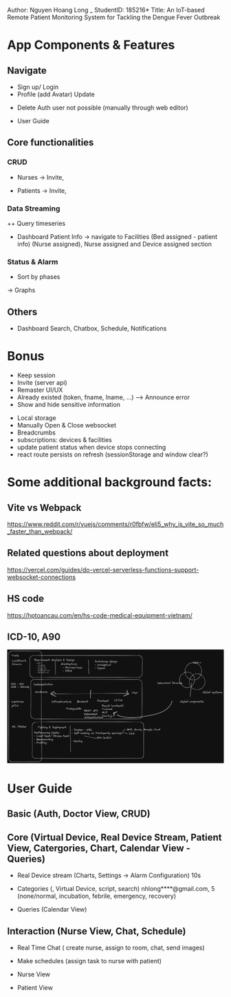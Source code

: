 Author: Nguyen Hoang Long _ StudentID: 185216*
Title: An IoT-based Remote Patient Monitoring System for Tackling the Dengue Fever Outbreak

# App Components & Features

## Navigate
+ Sign up/ Login 
+ Profile (add Avatar) Update
* Delete Auth user not possible (manually through web editor)
<!-- - Logout  -->
- User Guide

## Core functionalities

### CRUD
<!-- + Facilities -->
<!-- + Devices -> access tokens + HOST to configure devices -->
+ Nurses 
->  Invite, 
<!-- ->  Assign available (room assigned?)  -->

+ Patients 
 -> Invite,
  <!-- -> Assign available (bed, device assigned?) -->

### Data Streaming
<!-- ++ Device sending data -> Device status, Patient Telemetry in Line charts -->
++ Query timeseries
+ Dashboard Patient Info -> navigate to Facilities (Bed assigned - patient info) (Nurse assigned), Nurse assigned and Device assigned section

### Status & Alarm
<!-- ++ Alarm threshold & status -->
+ Sort by phases
<!-- -> Simple -->
-> Graphs

## Others
- Dashboard Search, Chatbox, Schedule, Notifications

# Bonus
<!-- Refresh  -->
- Keep session
- Invite (server api)
- Remaster UI/UX 
- Already existed (token, fname, lname, ...) --> Announce error
- Show and hide sensitive information
<!-- Sticky info  -->
- Local storage
- Manually Open & Close websocket
- Breadcrumbs
- subscriptions: devices & facilities
- update patient status when device stops connecting
- react route persists on refresh (sessionStorage and window clear?)


# Some additional background facts:

## Vite vs Webpack
https://www.reddit.com/r/vuejs/comments/r0fbfw/eli5_why_is_vite_so_much_faster_than_webpack/
## Related questions about deployment
https://vercel.com/guides/do-vercel-serverless-functions-support-websocket-connections
## HS code
https://hptoancau.com/en/hs-code-medical-equipment-vietnam/
## ICD-10, A90



![Project Screenshot](assets/project-screenshot.png?raw=true)


# User Guide

## Basic (Auth, Doctor View, CRUD)

<!-- - Home page (whole, smoothscroll) -->
<!-- - Login page (sign up new user, mail validate, log in) _ DrLong, nhlong2706@hcmut.edu.vn  -->
<!-- - Account page (upload avatar, update username, guide through each section: dashboard, nurses, facilities, devices) -->

<!-- - CRUD (add new patient, add device, add room & bed, assign device and bed to patient) Dat Do, iamfal****@gmail.com, D_demo, accessToken:___ , R_demo, B_demo -->

## Core (Virtual Device, Real Device Stream, Patient View, Catergories, Chart, Calendar View - Queries)

- Real Device stream (Charts, Settings -> Alarm Configuration) 10s

- Categories (<existing account>, Virtual Device, script, search) nhlong****@gmail.com, 5 (none/normal, incubation, febrile, emergency, recovery)

- Queries (Calendar View)
 
## Interaction (Nurse View, Chat, Schedule)

- Real Time Chat (<existing account> create nurse, assign to room, chat, send images)

- Make schedules (assign task to nurse with patient)

- Nurse View

- Patient View